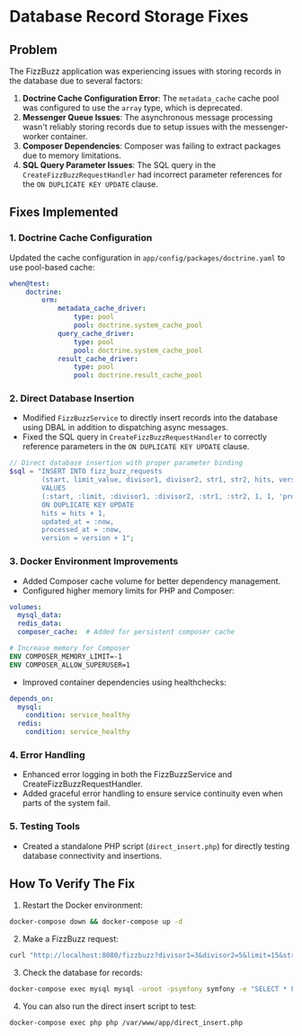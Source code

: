# Database Record Storage Fixes

## Problem

The FizzBuzz application was experiencing issues with storing records in the database due to several factors:

1. **Doctrine Cache Configuration Error**: The `metadata_cache` cache pool was configured to use the `array` type, which is deprecated.
2. **Messenger Queue Issues**: The asynchronous message processing wasn't reliably storing records due to setup issues with the messenger-worker container.
3. **Composer Dependencies**: Composer was failing to extract packages due to memory limitations.
4. **SQL Query Parameter Issues**: The SQL query in the `CreateFizzBuzzRequestHandler` had incorrect parameter references for the `ON DUPLICATE KEY UPDATE` clause.

## Fixes Implemented

### 1. Doctrine Cache Configuration

Updated the cache configuration in `app/config/packages/doctrine.yaml` to use pool-based cache:

```yaml
when@test:
    doctrine:
        orm:
            metadata_cache_driver:
                type: pool
                pool: doctrine.system_cache_pool
            query_cache_driver:
                type: pool
                pool: doctrine.system_cache_pool
            result_cache_driver:
                type: pool
                pool: doctrine.result_cache_pool
```

### 2. Direct Database Insertion

- Modified `FizzBuzzService` to directly insert records into the database using DBAL in addition to dispatching async messages.
- Fixed the SQL query in `CreateFizzBuzzRequestHandler` to correctly reference parameters in the `ON DUPLICATE KEY UPDATE` clause.

```php
// Direct database insertion with proper parameter binding
$sql = "INSERT INTO fizz_buzz_requests
        (start, limit_value, divisor1, divisor2, str1, str2, hits, version, tracking_state, created_at, updated_at, processed_at)
        VALUES
        (:start, :limit, :divisor1, :divisor2, :str1, :str2, 1, 1, 'processed', :now, :now, :now)
        ON DUPLICATE KEY UPDATE
        hits = hits + 1,
        updated_at = :now,
        processed_at = :now,
        version = version + 1";
```

### 3. Docker Environment Improvements

- Added Composer cache volume for better dependency management.
- Configured higher memory limits for PHP and Composer:

```yaml
volumes:
  mysql_data:
  redis_data:
  composer_cache:  # Added for persistent composer cache
```

```dockerfile
# Increase memory for Composer
ENV COMPOSER_MEMORY_LIMIT=-1
ENV COMPOSER_ALLOW_SUPERUSER=1
```

- Improved container dependencies using healthchecks:

```yaml
depends_on:
  mysql:
    condition: service_healthy
  redis:
    condition: service_healthy
```

### 4. Error Handling

- Enhanced error logging in both the FizzBuzzService and CreateFizzBuzzRequestHandler.
- Added graceful error handling to ensure service continuity even when parts of the system fail.

### 5. Testing Tools

- Created a standalone PHP script (`direct_insert.php`) for directly testing database connectivity and insertions.

## How To Verify The Fix

1. Restart the Docker environment:

```bash
docker-compose down && docker-compose up -d
```

2. Make a FizzBuzz request:

```bash
curl "http://localhost:8080/fizzbuzz?divisor1=3&divisor2=5&limit=15&str1=fizz&str2=buzz"
```

3. Check the database for records:

```bash
docker-compose exec mysql mysql -uroot -psymfony symfony -e "SELECT * FROM fizz_buzz_requests"
```

4. You can also run the direct insert script to test:

```bash
docker-compose exec php php /var/www/app/direct_insert.php
``` 